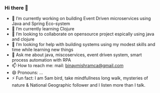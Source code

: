 ### Hi there 👋

- 🔭 I’m currently working on building Event Driven microservices using Java and Spring Eco-system 
- 🌱 I’m currently learning Clojure
- 👯 I’m looking to collaborate on opensource project espically using java and clojure
- 🤔 I’m looking for help with building systems using my modest skills and time while learning new things 
- 💬 Ask me about java, miscoservices, event driven system, smart process automation with RPA
- 📫 How to reach me: mail: binaymishramca@gmail.com
- 😄 Pronouns: ...
- ⚡ Fun fact: I am 5am bird, take mindfullness long walk, mysteries of nature & National Geographic follower and I listen more than I talk.

